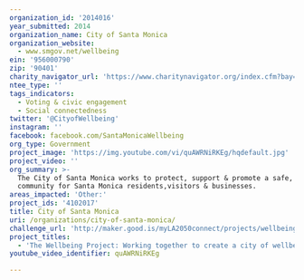 ```yaml
---
organization_id: '2014016'
year_submitted: 2014
organization_name: City of Santa Monica
organization_website:
  - www.smgov.net/wellbeing
ein: '956000790'
zip: '90401'
charity_navigator_url: 'https://www.charitynavigator.org/index.cfm?bay=search.profile&ein=956000790'
ntee_type: ''
tags_indicators:
  - Voting & civic engagement
  - Social connectedness
twitter: '@CityofWellbeing'
instagram: ''
facebook: facebook.com/SantaMonicaWellbeing
org_type: Government
project_image: 'https://img.youtube.com/vi/quAWRNiRKEg/hqdefault.jpg'
project_video: ''
org_summary: >-
  The City of Santa Monica works to protect, support & promote a safe, vibrant
  community for Santa Monica residents,visitors & businesses.
areas_impacted: 'Other:'
project_ids: '4102017'
title: City of Santa Monica
uri: /organizations/city-of-santa-monica/
challenge_url: 'http://maker.good.is/myLA2050connect/projects/wellbeingproject.html'
project_titles:
  - 'The Wellbeing Project: Working together to create a city of wellbeing'
youtube_video_identifier: quAWRNiRKEg

---
```

